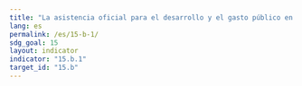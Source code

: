 ```yaml
---
title: "La asistencia oficial para el desarrollo y el gasto público en la conservación y el uso sostenible de la diversidad biológica y los ecosistemas"
lang: es
permalink: /es/15-b-1/
sdg_goal: 15
layout: indicator
indicator: "15.b.1"
target_id: "15.b"
---
```


